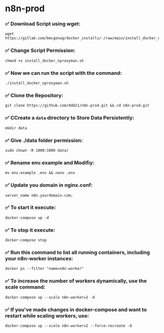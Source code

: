 # n8n-prod

### ✅ Download Script using wget:
```
wget https://gitlab.com/bmcgonag/docker_installs/-/raw/main/install_docker_nproxyman.sh
```
### ✅ Change Script Permission:
```
chmod +x install_docker_nproxyman.sh
```
### ✅ Now we can run the script with the command:
```
./install_docker_nproxyman.sh
```

### ✅ Clone the Repository:
```
git clone https://github.com/ddm21/n8n-prod.git && cd n8n-prod.git
```

### ✅ CCreate a `data` directory to Store Data Persistently:
```
mkdir data
```

### ✅ Give ./data folder permission:
```
sudo chown -R 1000:1000 data/
```

### ✅ Rename env.example and Modifiy:
```
mv env.example .env && nano .env
```

### ✅ Update you domain in nginx.conf:
```
server_name n8n.yourdomain.com;
```

### ✅ To start it execute:
```
docker-compose up -d
```

### ✅ To stop it execute:
```
docker-compose stop
```

### ✅ Run this command to list all running containers, including your n8n-worker instances:
```
docker ps --filter "name=n8n-worker"
```

### ✅ To increase the number of workers dynamically, use the scale command:
```
docker-compose up --scale n8n-worker=2 -d
```

### ✅ If you've made changes in docker-compose and want to restart while scaling workers, use:
```
docker-compose up --scale n8n-worker=2 --force-recreate -d
```
